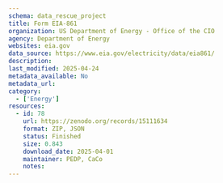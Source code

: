 ```yaml
---
schema: data_rescue_project 
title: Form EIA-861
organization: US Department of Energy - Office of the CIO
agency: Department of Energy
websites: eia.gov
data_source: https://www.eia.gov/electricity/data/eia861/
description: 
last_modified: 2025-04-24
metadata_available: No
metadata_url: 
category:
  - ['Energy'] 
resources:
  - id: 78
    url: https://zenodo.org/records/15111634
    format: ZIP, JSON
    status: Finished
    size: 0.843
    download_date: 2025-04-01
    maintainer: PEDP, CaCo
    notes: 
---
```

